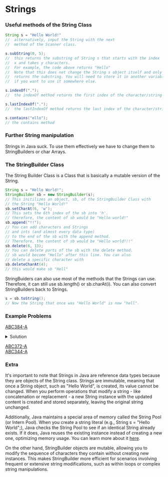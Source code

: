 # Strings
### Useful methods of the String Class
```Java
String s = "Hello World!"
//  alternatively, input the String with the next 
//  method of the Scanner class.

s.subString(0, 5); 
//  this returns the substring of String s that starts with the index
//  x and takes y characters.
//  For example, the code above returns "Hello"
//  Note that this does not change the String s object itself and only
//  returns the substring. You will need to store it in another variable
//  if you want to use it somewhere else.

s.indexOf(".");
//  the indexOf method returns the first index of the character/string

s.lastIndexOf(".");
//  the lastIndexOf method returns the last index of the character/string

s.contains("ello");
// the contains method 
```
### Further String manipulation
Strings in Java suck. To use them effectively we have to change them to StringBuilders or char Arrays.
### The StringBuilder Class
The String Builder Class is a Class that is basically a mutable version of the String.
```Java
String s = "Hello World!";
StringBuilder sb = new StringBuilder(s);
// This initilizes an object, sb, of the StringBuilder Class with
// the String "Hello World!"
sb.setCharAt(6, 'w');
// This sets the 6th index of the sb into 'h'.
// therefore, the content of sb would be "Hello world!"
sb.append("!!");
// You can add characters and Strings 
// and ints (and almost every data type)
// to the end of the sb with the append method.
// Therefore, the content of sb would be "Hello world!!!"
sb.delete(6, 13);
// You can delete parts of the sb with the delete method.
// sb would become "Hello" after this line. You can also
// delete a specific character with 
sb.deleteCharAt(4);
// this would make sb "Hell"
```
StringBuiders can also use most of the methods that the Strings can use.
Therefore, it can still use sb.length() or sb.charAt(i). You can also convert
StringBuilders back to Strings.
```Java
s = sb.toString();
// Now the String that once was "Hello World" is now "hell".
```
### Example Problems

[ABC384-A](https://atcoder.jp/contests/abc384/tasks/abc384_a) 
<details>
  <summary>Solution</summary>
</details>

[ABC372-A](https://atcoder.jp/contests/abc372/tasks/abc372_a)  
[ABC344-A](https://atcoder.jp/contests/abc344/tasks/abc344_a)  
### Extra
It's important to note that Strings in Java are reference data types because they are objects of the String class. 
Strings are immutable, meaning that once a String object, such as "Hello World", is created, its value cannot be changed. 
When you perform operations that modify a string - like concatenation or replacement - a new String instance with the updated 
content is created and stored separately, leaving the original string unchanged.  

Additionally, Java maintains a special area of memory called the String Pool (or Intern Pool). When you create a string 
literal (e.g., String s = "Hello World";), Java checks the String Pool to see if an identical String already exists. 
If it does, Java reuses the existing instance instead of creating a new one, optimizing memory usage. You can learn more
about it [here](https://www.youtube.com/watch?v=Bj9Mx_Lx3q4).

On the other hand, StringBuilder objects are mutable, allowing you to modify the sequence of characters they contain 
without creating new instances. This makes StringBuilder more efficient for scenarios involving frequent or extensive 
string modifications, such as within loops or complex string manipulations.

